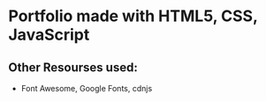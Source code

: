 # Portfolio made with HTML5, CSS, JavaScript

## Other Resourses used:
- Font Awesome, Google Fonts, cdnjs
